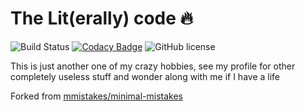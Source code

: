 # The Lit(erally) code 🔥

![Build Status](https://api.travis-ci.com/dopewind/dopewind.github.io.svg?branch=master) [![Codacy Badge](https://api.codacy.com/project/badge/Grade/b959227bb9394af09a2bfbfb7190fa6c)](https://app.codacy.com/manual/dopewind/dopewind.github.io?utm_source=github.com&utm_medium=referral&utm_content=dopewind/dopewind.github.io&utm_campaign=Badge_Grade_Dashboard) ![GitHub license](https://img.shields.io/github/license/dopewind/dopewind.github.io.svg)

This is just another one of my crazy hobbies, see my profile for other completely useless stuff and wonder along with me if I have a life

Forked from [mmistakes/minimal-mistakes](https://github.com/mmistakes/minimal-mistakes)
